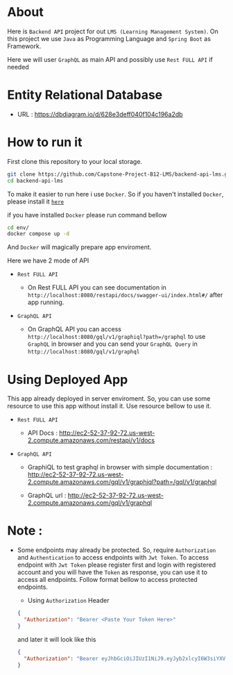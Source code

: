 # About

Here is `Backend API` project for out `LMS (Learning Management System)`. On this project we use `Java` as Programming
Language and `Spring Boot` as Framework.

Here we will user `GraphQL` as main API and possibly use `Rest FULL API`
if needed

# Entity Relational Database

- URL : https://dbdiagram.io/d/628e3deff040f104c196a2db

# How to run it

First clone this repository to your local storage.

```sh
git clone https://github.com/Capstone-Project-B12-LMS/backend-api-lms.git
cd backend-api-lms
```

To make it easier to run here i use `Docker`. So if you haven't installed `Docker`, please install
it [`here`](https://docs.docker.com/desktop/)

if you have installed `Docker` please run command bellow

```sh
cd env/
docker compose up -d
```

And `Docker` will magically prepare app enviroment.

Here we have 2 mode of API

- `Rest FULL API`

    - On Rest FULL API you can see documentation in `http://localhost:8080/restapi/docs/swagger-ui/index.html#/` after
      app running.

- `GraphQL API`

    - On GraphQL API you can access `http://localhost:8080/gql/v1/graphiql?path=/graphql` to use `GraphQL` in browser
      and you can send your `GraphQL Query` in `http://localhost:8080/gql/v1/graphql`

# Using Deployed App

This app already deployed in server enviroment. So, you can use some resource to use this app without install it.
Use resource bellow to use it.

- `Rest FULL API`

    - API Docs : http://ec2-52-37-92-72.us-west-2.compute.amazonaws.com/restapi/v1/docs

- `GraphQL API`

    - GraphiQL to test graphql in browser with simple
      documentation : http://ec2-52-37-92-72.us-west-2.compute.amazonaws.com/gql/v1/graphiql?path=/gql/v1/graphql

    - GraphQL url : http://ec2-52-37-92-72.us-west-2.compute.amazonaws.com/gql/v1/graphql

# Note :

- Some endpoints may already be protected. So, require `Authorization` and `Authentication` to access endpoints
  with `Jwt Token`. To access endpoint with `Jwt Token` please register first and login with registered account and you
  will have the `Token` as response, you can use it to access all endpoints. Follow format bellow to access protected
  endpoints.

    - Using `Authorization` Header

  ```json
  {
    "Authorization": "Bearer <Paste Your Token Here>"
  }
  ```

  and later it will look like this

  ```json
  {
    "Authorization": "Bearer eyJhbGciOiJIUzI1NiJ9.eyJyb2xlcyI6W3siYXV0aG9yaXR5IjoiVVNFUiJ9XSwiZXhwIjoxNjU0ODMzODE4LCJ1c2VySWQiOiI5ZDRhMDU1ZC0xNDNmLTRmNTEtOWJmYS02MTg5YjU1YTlkMDMiLCJpYXQiOjE2NTQ4MzAyMTh9.9CG4JCyKqrzgOq3a89zkhaMLVSf7W-WnYQSxAJwhrOk"
  }
  ```
